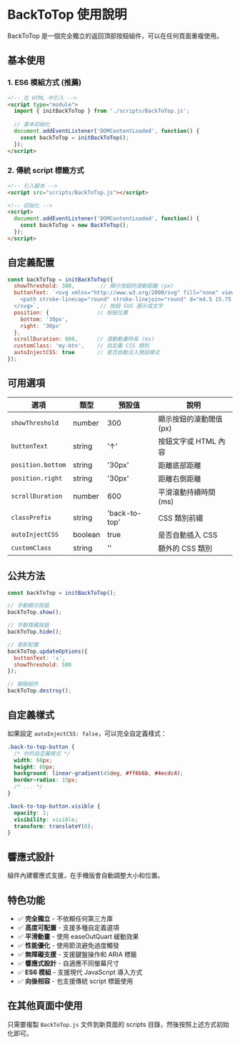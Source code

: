 # BackToTop 使用說明

BackToTop 是一個完全獨立的返回頂部按鈕組件，可以在任何頁面重複使用。

## 基本使用

### 1. ES6 模組方式 (推薦)

```html
<!-- 在 HTML 中引入 -->
<script type="module">
  import { initBackToTop } from './scripts/BackToTop.js';
  
  // 基本初始化
  document.addEventListener('DOMContentLoaded', function() {
    const backToTop = initBackToTop();
  });
</script>
```

### 2. 傳統 script 標籤方式

```html
<!-- 引入腳本 -->
<script src="scripts/BackToTop.js"></script>

<!-- 初始化 -->
<script>
  document.addEventListener('DOMContentLoaded', function() {
    const backToTop = new BackToTop();
  });
</script>
```

## 自定義配置

```javascript
const backToTop = initBackToTop({
  showThreshold: 300,        // 顯示按鈕的滾動距離 (px)
  buttonText: `<svg xmlns="http://www.w3.org/2000/svg" fill="none" viewBox="0 0 24 24" stroke-width="1.5" stroke="currentColor" style="width: 24px; height: 24px;">
    <path stroke-linecap="round" stroke-linejoin="round" d="m4.5 15.75 7.5-7.5 7.5 7.5" />
  </svg>`,                   // 按鈕 SVG 圖示或文字
  position: {               // 按鈕位置
    bottom: '30px',
    right: '30px'
  },
  scrollDuration: 600,      // 滾動動畫時長 (ms)
  customClass: 'my-btn',    // 自定義 CSS 類別
  autoInjectCSS: true       // 是否自動注入預設樣式
});
```

## 可用選項

| 選項 | 類型 | 預設值 | 說明 |
|------|------|--------|------|
| `showThreshold` | number | 300 | 顯示按鈕的滾動閾值 (px) |
| `buttonText` | string | '↑' | 按鈕文字或 HTML 內容 |
| `position.bottom` | string | '30px' | 距離底部距離 |
| `position.right` | string | '30px' | 距離右側距離 |
| `scrollDuration` | number | 600 | 平滑滾動持續時間 (ms) |
| `classPrefix` | string | 'back-to-top' | CSS 類別前綴 |
| `autoInjectCSS` | boolean | true | 是否自動插入 CSS |
| `customClass` | string | '' | 額外的 CSS 類別 |

## 公共方法

```javascript
const backToTop = initBackToTop();

// 手動顯示按鈕
backToTop.show();

// 手動隱藏按鈕
backToTop.hide();

// 更新配置
backToTop.updateOptions({
  buttonText: '🔝',
  showThreshold: 500
});

// 銷毀組件
backToTop.destroy();
```

## 自定義樣式

如果設定 `autoInjectCSS: false`，可以完全自定義樣式：

```css
.back-to-top-button {
  /* 你的自定義樣式 */
  width: 60px;
  height: 60px;
  background: linear-gradient(45deg, #ff6b6b, #4ecdc4);
  border-radius: 15px;
  /* ... */
}

.back-to-top-button.visible {
  opacity: 1;
  visibility: visible;
  transform: translateY(0);
}
```

## 響應式設計

組件內建響應式支援，在手機版會自動調整大小和位置。

## 特色功能

- ✅ **完全獨立** - 不依賴任何第三方庫
- ✅ **高度可配置** - 支援多種自定義選項
- ✅ **平滑動畫** - 使用 easeOutQuart 緩動效果
- ✅ **性能優化** - 使用節流避免過度觸發
- ✅ **無障礙支援** - 支援鍵盤操作和 ARIA 標籤
- ✅ **響應式設計** - 自適應不同螢幕尺寸
- ✅ **ES6 模組** - 支援現代 JavaScript 導入方式
- ✅ **向後相容** - 也支援傳統 script 標籤使用

## 在其他頁面中使用

只需要複製 `BackToTop.js` 文件到新頁面的 scripts 目錄，然後按照上述方式初始化即可。